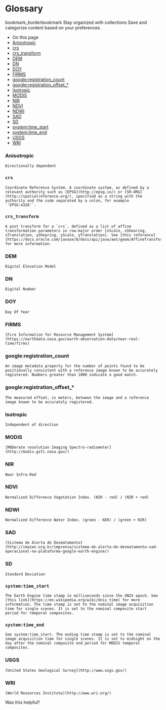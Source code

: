  
#  Glossary 
bookmark_borderbookmark Stay organized with collections  Save and categorize content based on your preferences.
  * On this page
  * [Anisotropic](https://developers.google.com/earth-engine/glossary#anisotropic)
  * [crs](https://developers.google.com/earth-engine/glossary#crs)
  * [crs_transform](https://developers.google.com/earth-engine/glossary#crs_transform)
  * [DEM](https://developers.google.com/earth-engine/glossary#dem)
  * [DN](https://developers.google.com/earth-engine/glossary#dn)
  * [DOY](https://developers.google.com/earth-engine/glossary#doy)
  * [FIRMS](https://developers.google.com/earth-engine/glossary#firms)
  * [google:registration_count](https://developers.google.com/earth-engine/glossary#google:registration_count)
  * [google:registration_offset_*](https://developers.google.com/earth-engine/glossary#google:registration_offset_)
  * [Isotropic](https://developers.google.com/earth-engine/glossary#isotropic)
  * [MODIS](https://developers.google.com/earth-engine/glossary#modis)
  * [NIR](https://developers.google.com/earth-engine/glossary#nir)
  * [NDVI](https://developers.google.com/earth-engine/glossary#ndvi)
  * [NDWI](https://developers.google.com/earth-engine/glossary#ndwi)
  * [SAD](https://developers.google.com/earth-engine/glossary#sad)
  * [SD](https://developers.google.com/earth-engine/glossary#sd)
  * [system:time_start](https://developers.google.com/earth-engine/glossary#system:time_start)
  * [system:time_end](https://developers.google.com/earth-engine/glossary#system:time_end)
  * [USGS](https://developers.google.com/earth-engine/glossary#usgs)
  * [WRI](https://developers.google.com/earth-engine/glossary#wri)




### Anisotropic

    Directionally dependent 


### `crs`

    Coordinate Reference System. A coordinate system, as defined by a relevant authority such as [EPSG](http://epsg.io/) or [SR-ORG](http://spatialreference.org/), specified as a string with the authority and the code separated by a colon, for example `'EPSG:4326'`. 


### `crs_transform`

    A post transform for a `crs`, defined as a list of affine transformation parameters in row-major order [xScale, xShearing, xTranslation, yShearing, yScale, yTranslation]. See [this reference](https://docs.oracle.com/javase/8/docs/api/java/awt/geom/AffineTransform.html) for more information. 


### DEM

    Digital Elevation Model 


### DN

    Digital Number 


### DOY

    Day Of Year 


### FIRMS

    [Fire Information for Resource Management System](https://earthdata.nasa.gov/earth-observation-data/near-real-time/firms) 


### google:registration_count

    An image metadata property for the number of points found to be positionally consistent with a reference image known to be accurately registered. Numbers greater than 1000 indicate a good match. 


### google:registration_offset_*

    The measured offset, in meters, between the image and a reference image known to be accurately registered. 


### Isotropic

    Independent of direction 


### MODIS

    [MODerate resolution Imaging Spectro-radiometer](http://modis.gsfc.nasa.gov/) 


### NIR

    Near Infra-Red 


### NDVI

    Normalized Difference Vegetation Index. (NIR - red) / (NIR + red) 


### NDWI

    Normalized Difference Water Index. (green - NIR) / (green + NIR) 


### SAD

    [Sistema de Alerta de Desmatamento](http://imazon.org.br/imprensa/sistema-de-alerta-de-desmatamento-sad-operacional-na-plataforma-google-earth-engine/) 


### SD

    Standard Deviation 


### `system:time_start`

    The Earth Engine time stamp in milliseconds since the UNIX epoch. See [this link](https://en.wikipedia.org/wiki/Unix_time) for more information. The time stamp is set to the nominal image acquisition time for single scenes. It is set to the nominal composite start period for temporal composites. 


### `system:time_end`

    See system:time_start. The ending time stamp is set to the nominal image acquisition time for single scenes. It is set to midnight on the day after the nominal composite end period for MODIS temporal composites. 


### USGS

    [United States Geological Survey](http://www.usgs.gov/) 


### WRI

    [World Resources Institute](http://www.wri.org/)
Was this helpful?
